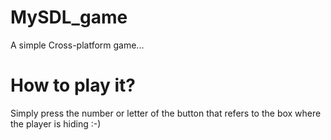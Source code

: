 # MySDL_game
A simple Cross-platform game...

# How to play it?
Simply press the number or letter of the button that refers to the box where the player is hiding :-)
